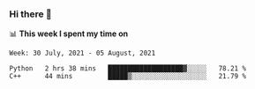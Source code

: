 ### Hi there 👋

📊 __This week I spent my time on__
<!--START_SECTION:waka-->
```text
Week: 30 July, 2021 - 05 August, 2021

Python   2 hrs 38 mins   ███████████████████▓░░░░░   78.21 % 
C++      44 mins         █████▒░░░░░░░░░░░░░░░░░░░   21.79 % 
```
<!--END_SECTION:waka-->
<!--
**SREEHARI-M-S/SREEHARI-M-S** is a ✨ _special_ ✨ repository because its `README.md` (this file) appears on your GitHub profile.

Here are some ideas to get you started:

- 🔭 I’m currently working on ...
- 🌱 I’m currently learning ...
- 👯 I’m looking to collaborate on ...
- 🤔 I’m looking for help with ...
- 💬 Ask me about ...
- 📫 How to reach me: ...
- 😄 Pronouns: ...
- ⚡ Fun fact: ...
-->
